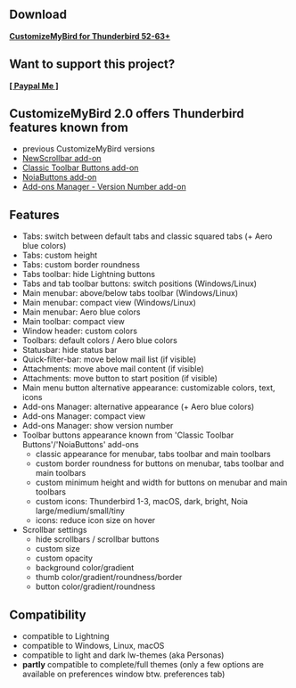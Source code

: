 ## Download

**[CustomizeMyBird for Thunderbird 52-63+](https://github.com/Aris-t2/CustomizeMyBird/releases)**  

## Want to support this project?

**[[ Paypal Me ]](https://www.paypal.me/tkpay)**  

## CustomizeMyBird 2.0 offers Thunderbird features known from
- previous CustomizeMyBird versions
- <a href=https://addons.thunderbird.net/addon/noiascrollbars/>NewScrollbar add-on</a> 
- <a href=https://addons.thunderbird.net/addon/cstbb/>Classic Toolbar Buttons add-on</a> 
- <a href=https://addons.thunderbird.net/addon/noiabuttons/>NoiaButtons add-on</a> 
- <a href=https://addons.thunderbird.net/addon/amversionnumber/>Add-ons Manager - Version Number add-on</a>

## Features
- Tabs: switch between default tabs and classic squared tabs (+ Aero blue colors)
- Tabs: custom height
- Tabs: custom border roundness
- Tabs toolbar: hide Lightning buttons
- Tabs and tab toolbar buttons: switch positions (Windows/Linux)
- Main menubar: above/below tabs toolbar (Windows/Linux)
- Main menubar: compact view (Windows/Linux)
- Main menubar: Aero blue colors
- Main toolbar: compact view
- Window header: custom colors
- Toolbars: default colors / Aero blue colors
- Statusbar: hide status bar
- Quick-filter-bar: move below mail list (if visible)
- Attachments: move above mail content (if visible)
- Attachments: move button to start position (if visible)
- Main menu button alternative appearance: customizable colors, text, icons
- Add-ons Manager: alternative appearance (+ Aero blue colors)
- Add-ons Manager: compact view
- Add-ons Manager: show version number
- Toolbar buttons appearance known from 'Classic Toolbar Buttons'/'NoiaButtons' add-ons
  - classic appearance for menubar, tabs toolbar and main toolbars
  - custom border roundness for buttons on menubar, tabs toolbar and main toolbars
  - custom minimum height and width for buttons on menubar and main toolbars
  - custom icons: Thunderbird 1-3, macOS, dark, bright, Noia large/medium/small/tiny
  - icons: reduce icon size on hover
- Scrollbar settings
  - hide scrollbars / scrollbar buttons
  - custom size
  - custom opacity
  - background color/gradient
  - thumb color/gradient/roundness/border
  - button color/gradient/roundness

## Compatibility
- compatible to Lightning
- compatible to Windows, Linux, macOS
- compatible to light and dark lw-themes (aka Personas)
- <b>partly</b> compatible to complete/full themes (only a few options are available on preferences window btw. preferences tab)

